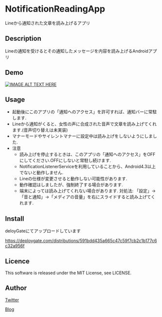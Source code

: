 NotificationReadingApp
====
Lineから通知された文章を読み上げるアプリ

## Description
Lineの通知を受けるとその通知したメッセージを内容を読み上げるAndroidアプリ

## Demo
[![IMAGE ALT TEXT HERE](http://img.youtube.com/vi/Uvw2_F6ggaw/0.jpg)](https://www.youtube.com/watch?v=Uvw2_F6ggaw)

## Usage
* 起動後にこのアプリの「通知へのアクセス」を許可すれば、通知バーに常駐します.
* Lineから通知がくると、女性の声に合成された音声で文章を読み上げてくれます.(音声切り替えは未実装)
* マナーモードやサイレントマナーに設定中は読み上げをしないようにしました.
* 注意
    * 読み上げを停止するときは、このアプリの「通知へのアクセス」をOFFにしてください.OFFにしないと常駐し続けます.
    * NotificationListenerServiceを利用していることから、Android4.3以上でないと動作しません.
    * Lineの仕様が変更させると動作しない可能性があります.
    * 動作確認はしましたが、強制終了する場合があります.
    * 端末によっては読み上げてくれない場合があります. 対処法: 「設定」→「音と通知」→「メディアの音量」を右にスライドすると読み上げてくれます.

## Install
deloyGateにてアップロードしています

https://deploygate.com/distributions/591bdd435a665c47c59f7cb2c1b177c6c32a956f

## Licence
This software is released under the MIT License, see LICENSE.

## Author
[Twitter](https://twitter.com/momijinn_aka)

[Blog](http://www.autumn-color.com/)